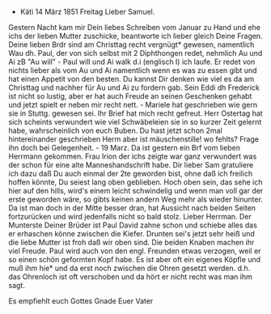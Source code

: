 + Käti 14 März 1851
 Freitag
Lieber Samuel.

Gestern Nacht kam mir Dein liebes Schreiben vom Januar zu Hand und ehe ichs der lieben Mutter zuschicke, beantworte ich lieber gleich Deine Fragen. Deine lieben Brdr sind am Christtag recht vergnügt* gewesen, namentlich Wau dh. Paul, der von sich selbst mit 2 Diphthongen redet, nehmlich Au und Ai zB "Au will" - Paul will und Ai walk d.i (englisch I) ich laufe. Er redet von nichts lieber als vom Au und Ai namentlich wenn es was zu essen gibt und hat einen Appetit von den besten. Du kannst Dir denken wie viel es da am Christtag und nachher für Au und Ai zu fordern gab. Sein Eddi dh Frederick ist nicht so lustig, aber er hat auch Freude an seinen Geschenken gehabt und jetzt spielt er neben mir recht nett. - Mariele hat geschrieben wie gern sie in Stuttg. gewesen sei. Ihr Brief hat mich recht gefreut. Herr Ostertag hat sich scheints verwundert wie viel Schwäbeleien sie in so kurzer Zeit gelernt habe, wahrscheinlich von euch Buben. Du hast jetzt schon 2mal hintereinander geschrieben Herm aber ist mäuschenstille! wo fehlts? Frage ihn doch bei Gelegenheit. - 19 Marz. Da ist gestern ein Brf vom lieben Herrmann gekommen. Frau Irion der ichs zeigte war ganz verwundert was der schon für eine alte Manneshandschrift habe. Dir lieber Sam gratuliere ich dazu daß Du auch einmal der 2te geworden bist, ohne daß ich freilich hoffen könnte, Du seiest lang oben geblieben. Hoch oben sein, das sehe ich hier auf den hills, wird's einem leicht schwindelig und wenn man voll gar der erste geworden wäre, so gibts keinen andern Weg mehr als wieder hinunter. Da ist man doch in der Mitte besser dran, hat Aussicht nach beiden Seiten fortzurücken und wird jedenfalls nicht so bald stolz. 
Lieber Herrman. Der Munterste Deiner Brüder ist Paul David zahne schon und schiebe alles das er erhaschen könne zwischen die Kiefer. Drunten sei's jetzt sehr heiß und die liebe Mutter ist froh daß wir oben sind. Die beiden Knaben machen ihr viel Freude. Paul wird auch von den engl. Freunden etwas verzogen, weil er so einen schön geformten Kopf habe. Es ist aber oft ein eigenes Köpfle und muß ihm hie* und da erst noch zwischen die Ohren gesetzt werden. d.h. das Ohrenloch ist oft verschoben und da hört er nicht recht was man ihm sagt.

Es empfiehlt euch Gottes Gnade Euer
 Vater

